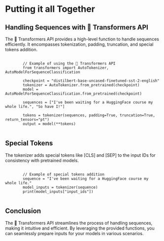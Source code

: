 <h1>Putting it all Together</h1>

<h2>Handling Sequences with 🤗 Transformers API</h2>
<p>The 🤗 Transformers API provides a high-level function to handle sequences efficiently. It encompasses tokenization, padding, truncation, and special tokens addition.</p>

<pre>
    <code>
        // Example of using the 🤗 Transformers API
        from transformers import AutoTokenizer, AutoModelForSequenceClassification

        checkpoint = "distilbert-base-uncased-finetuned-sst-2-english"
        tokenizer = AutoTokenizer.from_pretrained(checkpoint)
        model = AutoModelForSequenceClassification.from_pretrained(checkpoint)

        sequences = ["I've been waiting for a HuggingFace course my whole life.", "So have I!"]

        tokens = tokenizer(sequences, padding=True, truncation=True, return_tensors="pt")
        output = model(**tokens)
    </code>
</pre>

<h2>Special Tokens</h2>
<p>The tokenizer adds special tokens like [CLS] and [SEP] to the input IDs for consistency with pretrained models.</p>

<pre>
    <code>
        // Example of special tokens addition
        sequence = "I've been waiting for a HuggingFace course my whole life."
        model_inputs = tokenizer(sequence)
        print(model_inputs["input_ids"])
    </code>
</pre>

<h2>Conclusion</h2>
<p>The 🤗 Transformers API streamlines the process of handling sequences, making it intuitive and efficient. By leveraging the provided functions, you can seamlessly prepare inputs for your models in various scenarios.</p>
